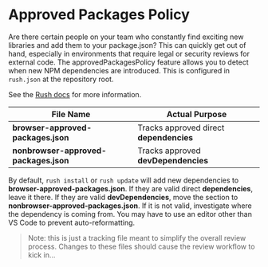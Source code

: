 # Approved Packages Policy

Are there certain people on your team who constantly find exciting new libraries and add them to your package.json?
This can quickly get out of hand, especially in environments that require legal or security reviews for external code.
The approvedPackagesPolicy feature allows you to detect when new NPM dependencies are introduced.
This is configured in `rush.json` at the repository root.

See the [Rush docs](https://rushjs.io/pages/maintainer/setup_policies/) for more information.

| File Name | Actual Purpose |
|-----------|----------------|
| **browser-approved-packages.json** | Tracks approved direct **dependencies**|
| **nonbrowser-approved-packages.json** | Tracks approved **devDependencies** |

By default, `rush install` or `rush update` will add new dependencies to **browser-approved-packages.json**.
If they are valid direct **dependencies**, leave it there.
If they are valid **devDependencies**, move the section to **nonbrowser-approved-packages.json**.
If it is not valid, investigate where the dependency is coming from.
You may have to use an editor other than VS Code to prevent auto-reformatting.

> Note: this is just a tracking file meant to simplify the overall review process.
Changes to these files should cause the review workflow to kick in...
